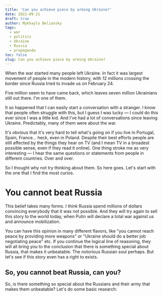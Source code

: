 ```yaml
---
title: 'Can you achieve piece by arming Ukraine?'
date: 2022-09-21
draft: true
author: Mykhaylo Beliansky
tags:
  - war
  - politics
  - Ukraine
  - Russia
  - propaganda
toc: false
slug: Can you achieve piece by arming Ukraine?
---
```


When the war started many people left Ukraine. In fact it was largest movement of people in the modern history, with 12 millions crossing the border since Russia tried to invade us on February 24.

Five million seem to have came back, which leaves seven million Ukrainians still out there. I'm one of them.

It so happened that I can easily start a conversation with a stranger. I know that people often struggle with this, but I guess I was lucky — I could do this ever since I was a little kid. And I've had a lot of conversations since leaving Ukraine. Predictably, many of them were about the war.

It's obvious that it's very hard to tell what's going on if you live in Portugal, Spain, France... heck, even in Poland. Despite their best efforts people are still affected by the things they hear on TV (and I mean TV in a broadest possible sense, even if they read it online). One thing stroke me as very interesting — I hear the same questions or statements from people in different countries. Over and over.

So I thought why not try thinking about them. So here goes. Let's start with the one that I find the most curios.

# You cannot beat Russia
This belief takes many forms. I think Russia spend millions of dollars convincing everybody that it was not possible. And they will try again to sell this story to the world today, when Putin will declare a total war against us and announce mobilization.

You can have this opinion in many different flavors, like "you cannot reach peace by providing more weapons" or "Ukraine should do a better job negotiating peace" etc. If you continue the logical line of reasoning, they will all bring you to the conclusion that there is something special about Russia, that makes it unbeatable. The notorious Russian soul perhaps. But let's see if this story even has a right to exists.

## So, you cannot beat Russia, can you?
So, is there something so special about the Russians and their army that makes them unbeatable? Let's do some basic research:




